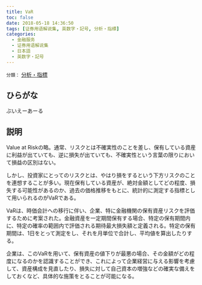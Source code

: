 ```yaml
---
title: VaR
toc: false
date: 2018-05-18 14:36:50
tags: [证券用语解说集, 英数字・記号, 分析・指標]
categories:
  - 金融服务
  - 证券用语解说集
  - 日本語
  - 英数字・記号
---
```


`分類：` [分析・指標](/tags/分析・指標/)

## ひらがな

ぶいえーあーる

## 説明

Value at Riskの略。通常、リスクとは不確実性のことを差し、保有している資産に利益が出ていても、逆に損失が出ていても、不確実性という言葉の限りにおいて損益の区別はない。

しかし、投資家にとってのリスクとは、やはり損をするという下方リスクのことを連想することが多い。現在保有している資産が、絶対金額としてどの程度、損失する可能性があるのか、過去の価格推移をもとに、統計的に測定する指標として用いられるのがVaRである。

VaRは、時価会計への移行に伴い、企業、特に金融機関の保有資産リスクを評価するために考案された。金融資産を一定期間保有する場合、特定の保有期間内に、特定の確率の範囲内で評価される期待最大損失額と定義される。特定の保有期間は、1日をとって測定をし、それを月単位で合計し、平均値を算出したりする。

企業は、このVaRを用いて、保有資産の値下りが最悪の場合、その金額がどの程度になるのかを認識することができ、これによって企業経営に与える影響を考慮して、資産構成を見直したり、損失に対して自己資本の増強などの確実な備えをしておくなど、具体的な施策をとることが可能になる。
